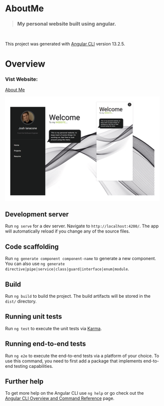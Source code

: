 # AboutMe

> ### My personal website built using angular.

<br>

This project was generated with [Angular CLI](https://github.com/angular/angular-cli) version 13.2.5.

# Overview

### **Vist Website**:

<a href="https://ianacodev.github.io/about-me" target="_blank" rel="noopener noreferrer">About Me</a>

<img src="./src/assets/images/website-promo-min.png">

## Development server

Run `ng serve` for a dev server. Navigate to `http://localhost:4200/`. The app will automatically reload if you change any of the source files.

## Code scaffolding

Run `ng generate component component-name` to generate a new component. You can also use `ng generate directive|pipe|service|class|guard|interface|enum|module`.

## Build

Run `ng build` to build the project. The build artifacts will be stored in the `dist/` directory.

## Running unit tests

Run `ng test` to execute the unit tests via [Karma](https://karma-runner.github.io).

## Running end-to-end tests

Run `ng e2e` to execute the end-to-end tests via a platform of your choice. To use this command, you need to first add a package that implements end-to-end testing capabilities.

## Further help

To get more help on the Angular CLI use `ng help` or go check out the [Angular CLI Overview and Command Reference](https://angular.io/cli) page.
